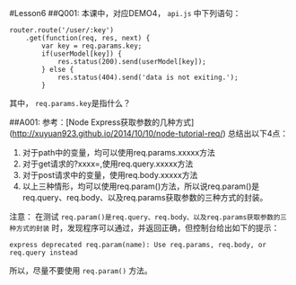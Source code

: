 #Lesson6
##Q001:
本课中，对应DEMO4， `api.js` 中下列语句：
```
router.route('/user/:key')
    .get(function(req, res, next) {
        var key = req.params.key;
        if(userModel[key]) {
            res.status(200).send(userModel[key]);            
        } else {
            res.status(404).send('data is not exiting.');
        }
```
其中，
`req.params.key`是指什么？


##A001:
参考：[Node Express获取参数的几种方式] (http://xuyuan923.github.io/2014/10/10/node-tutorial-req/)
总结出以下4点：
1. 对于path中的变量，均可以使用req.params.xxxxx方法
2. 对于get请求的?xxxx=,使用req.query.xxxxx方法
3. 对于post请求中的变量，使用req.body.xxxxx方法
4. 以上三种情形，均可以使用req.param()方法，所以说req.param()是req.query、req.body、以及req.params获取参数的三种方式的封装。

注意：
在测试 `req.param()是req.query、req.body、以及req.params获取参数的三种方式的封装` 时，发现程序可以通过，并返回正确，但控制台给出如下的提示：
```
express deprecated req.param(name): Use req.params, req.body, or req.query instead
```
所以，尽量不要使用 `req.param()` 方法。
